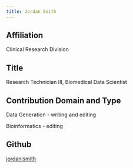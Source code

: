 ```yaml
---
title: Jordan Smith
---
```

## Affiliation
Clinical Research Division


## Title
Research Technician III, Biomedical Data Scientist


## Contribution Domain and Type

Data Generation - writing and editing

Bioinformatics - editing


## Github
[jordanlsmith](https://github.com/jordanlsmith)
